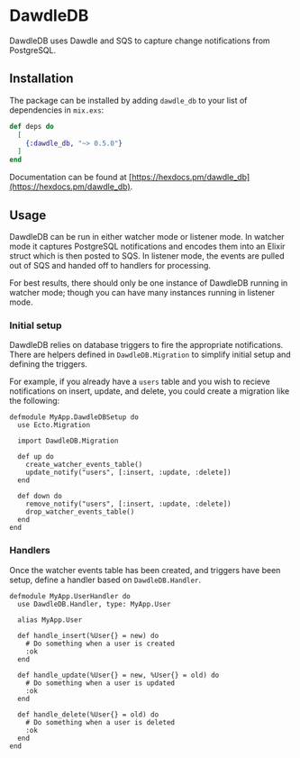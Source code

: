 # DawdleDB

DawdleDB uses Dawdle and SQS to capture change notifications from PostgreSQL.

## Installation

The package can be installed by adding `dawdle_db` to your list of
dependencies in `mix.exs`:

```elixir
def deps do
  [
    {:dawdle_db, "~> 0.5.0"}
  ]
end
```

Documentation can be found at [https://hexdocs.pm/dawdle_db](https://hexdocs.pm/dawdle_db).

## Usage

DawdleDB can be run in either watcher mode or listener mode. In watcher mode it
captures PostgreSQL notifications and encodes them into an Elixir struct which
is then posted to SQS. In listener mode, the events are pulled out of SQS and
handed off to handlers for processing.

For best results, there should only be one instance of DawdleDB running in
watcher mode; though you can have many instances running in listener mode.

### Initial setup

DawdleDB relies on database triggers to fire the appropriate notifications.
There are helpers defined in `DawdleDB.Migration` to simplify initial setup
and defining the triggers.

For example, if you already have a `users` table and you wish to recieve
notifications on insert, update, and delete, you could create a migration like
the following:

```
defmodule MyApp.DawdleDBSetup do
  use Ecto.Migration

  import DawdleDB.Migration

  def up do
    create_watcher_events_table()
    update_notify("users", [:insert, :update, :delete])
  end

  def down do
    remove_notify("users", [:insert, :update, :delete])
    drop_watcher_events_table()
  end
end
```

### Handlers

Once the watcher events table has been created, and triggers have been setup,
define a handler based on `DawdleDB.Handler`.

```
defmodule MyApp.UserHandler do
  use DawdleDB.Handler, type: MyApp.User

  alias MyApp.User

  def handle_insert(%User{} = new) do
    # Do something when a user is created
    :ok
  end

  def handle_update(%User{} = new, %User{} = old) do
    # Do something when a user is updated
    :ok
  end

  def handle_delete(%User{} = old) do
    # Do something when a user is deleted
    :ok
  end
end
```
